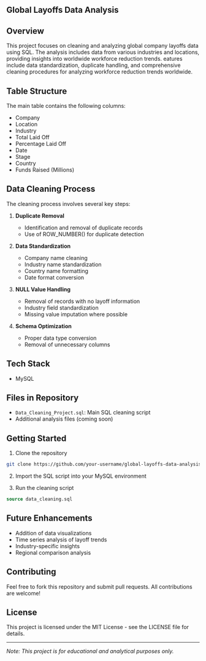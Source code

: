 ## Global Layoffs Data Analysis

## Overview
This project focuses on cleaning and analyzing global company layoffs data using SQL. The analysis includes data from various industries and locations, providing insights into worldwide workforce reduction trends. eatures include data standardization, duplicate handling, and comprehensive cleaning procedures for analyzing workforce reduction trends worldwide.

## Table Structure
The main table contains the following columns:
- Company
- Location
- Industry
- Total Laid Off
- Percentage Laid Off
- Date
- Stage
- Country
- Funds Raised (Millions)

## Data Cleaning Process
The cleaning process involves several key steps:

1. **Duplicate Removal**
   - Identification and removal of duplicate records
   - Use of ROW_NUMBER() for duplicate detection

2. **Data Standardization**
   - Company name cleaning
   - Industry name standardization
   - Country name formatting
   - Date format conversion

3. **NULL Value Handling**
   - Removal of records with no layoff information
   - Industry field standardization
   - Missing value imputation where possible

4. **Schema Optimization**
   - Proper data type conversion
   - Removal of unnecessary columns

## Tech Stack
- MySQL

## Files in Repository
- `Data_Cleaning_Project.sql`: Main SQL cleaning script
- Additional analysis files (coming soon)

## Getting Started
1. Clone the repository
```bash
git clone https://github.com/your-username/global-layoffs-data-analysis.git
```

2. Import the SQL script into your MySQL environment

3. Run the cleaning script
```sql
source data_cleaning.sql
```

## Future Enhancements
- Addition of data visualizations
- Time series analysis of layoff trends
- Industry-specific insights
- Regional comparison analysis

## Contributing
Feel free to fork this repository and submit pull requests. All contributions are welcome!

## License
This project is licensed under the MIT License - see the LICENSE file for details.

---
*Note: This project is for educational and analytical purposes only.*
